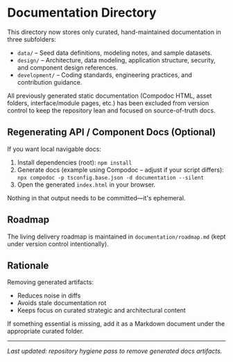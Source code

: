 # Documentation Directory

This directory now stores only curated, hand-maintained documentation in three subfolders:

- `data/` – Seed data definitions, modeling notes, and sample datasets.
- `design/` – Architecture, data modeling, application structure, security, and component design references.
- `development/` – Coding standards, engineering practices, and contribution guidance.

All previously generated static documentation (Compodoc HTML, asset folders, interface/module pages, etc.) has been excluded from version control to keep the repository lean and focused on source-of-truth docs.

## Regenerating API / Component Docs (Optional)
If you want local navigable docs:

1. Install dependencies (root):
   `npm install`
2. Generate docs (example using Compodoc – adjust if your script differs):
   `npx compodoc -p tsconfig.base.json -d documentation --silent`
3. Open the generated `index.html` in your browser.

Nothing in that output needs to be committed—it's ephemeral.

## Roadmap
The living delivery roadmap is maintained in `documentation/roadmap.md` (kept under version control intentionally).

## Rationale
Removing generated artifacts:
- Reduces noise in diffs
- Avoids stale documentation rot
- Keeps focus on curated strategic and architectural content

If something essential is missing, add it as a Markdown document under the appropriate curated folder.

---
_Last updated: repository hygiene pass to remove generated docs artifacts._
